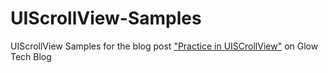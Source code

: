 UIScrollView-Samples
====================

UIScrollView Samples for the blog post ["Practice in UISCrollView"](http://tech.glowing.com/cn/practice-in-uiscrollview/) on Glow Tech Blog


